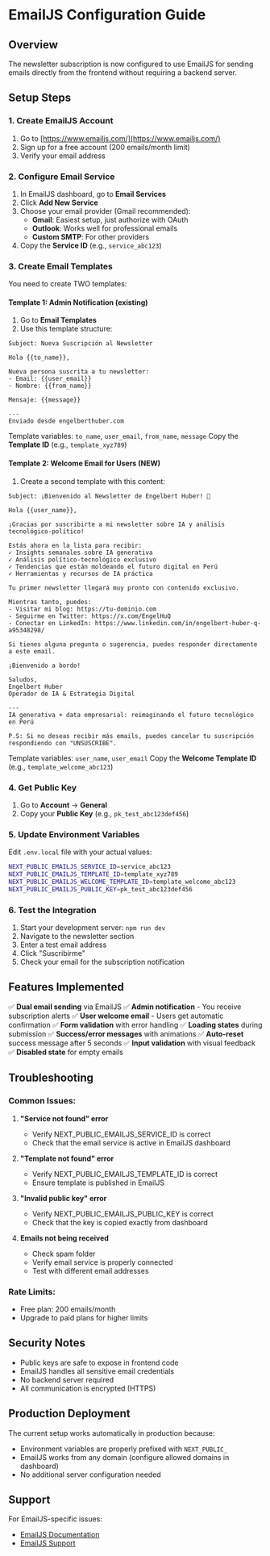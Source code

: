 # EmailJS Configuration Guide

## Overview
The newsletter subscription is now configured to use EmailJS for sending emails directly from the frontend without requiring a backend server.

## Setup Steps

### 1. Create EmailJS Account
1. Go to [https://www.emailjs.com/](https://www.emailjs.com/)
2. Sign up for a free account (200 emails/month limit)
3. Verify your email address

### 2. Configure Email Service
1. In EmailJS dashboard, go to **Email Services**
2. Click **Add New Service**
3. Choose your email provider (Gmail recommended):
   - **Gmail**: Easiest setup, just authorize with OAuth
   - **Outlook**: Works well for professional emails
   - **Custom SMTP**: For other providers
4. Copy the **Service ID** (e.g., `service_abc123`)

### 3. Create Email Templates
You need to create TWO templates:

#### Template 1: Admin Notification (existing)
1. Go to **Email Templates**
2. Use this template structure:

```
Subject: Nueva Suscripción al Newsletter

Hola {{to_name}},

Nueva persona suscrita a tu newsletter:
- Email: {{user_email}}
- Nombre: {{from_name}}

Mensaje: {{message}}

---
Enviado desde engelberthuber.com
```

Template variables: `to_name`, `user_email`, `from_name`, `message`
Copy the **Template ID** (e.g., `template_xyz789`)

#### Template 2: Welcome Email for Users (NEW)
1. Create a second template with this content:

```
Subject: ¡Bienvenido al Newsletter de Engelbert Huber! 🤖

Hola {{user_name}},

¡Gracias por suscribirte a mi newsletter sobre IA y análisis tecnológico-político!

Estás ahora en la lista para recibir:
✓ Insights semanales sobre IA generativa
✓ Análisis político-tecnológico exclusivo  
✓ Tendencias que están moldeando el futuro digital en Perú
✓ Herramientas y recursos de IA práctica

Tu primer newsletter llegará muy pronto con contenido exclusivo.

Mientras tanto, puedes:
- Visitar mi blog: https://tu-dominio.com
- Seguirme en Twitter: https://x.com/EngelHuQ
- Conectar en LinkedIn: https://www.linkedin.com/in/engelbert-huber-q-a95348298/

Si tienes alguna pregunta o sugerencia, puedes responder directamente a este email.

¡Bienvenido a bordo!

Saludos,
Engelbert Huber
Operador de IA & Estrategia Digital

---
IA generativa + data empresarial: reimaginando el futuro tecnológico en Perú

P.S: Si no deseas recibir más emails, puedes cancelar tu suscripción respondiendo con "UNSUSCRIBE".
```

Template variables: `user_name`, `user_email`
Copy the **Welcome Template ID** (e.g., `template_welcome_abc123`)

### 4. Get Public Key
1. Go to **Account** → **General**
2. Copy your **Public Key** (e.g., `pk_test_abc123def456`)

### 5. Update Environment Variables
Edit `.env.local` file with your actual values:

```bash
NEXT_PUBLIC_EMAILJS_SERVICE_ID=service_abc123
NEXT_PUBLIC_EMAILJS_TEMPLATE_ID=template_xyz789
NEXT_PUBLIC_EMAILJS_WELCOME_TEMPLATE_ID=template_welcome_abc123
NEXT_PUBLIC_EMAILJS_PUBLIC_KEY=pk_test_abc123def456
```

### 6. Test the Integration
1. Start your development server: `npm run dev`
2. Navigate to the newsletter section
3. Enter a test email address
4. Click "Suscribirme"
5. Check your email for the subscription notification

## Features Implemented

✅ **Dual email sending** via EmailJS
✅ **Admin notification** - You receive subscription alerts
✅ **User welcome email** - Users get automatic confirmation
✅ **Form validation** with error handling
✅ **Loading states** during submission
✅ **Success/error messages** with animations
✅ **Auto-reset** success message after 5 seconds
✅ **Input validation** with visual feedback
✅ **Disabled state** for empty emails

## Troubleshooting

### Common Issues:

1. **"Service not found" error**
   - Verify NEXT_PUBLIC_EMAILJS_SERVICE_ID is correct
   - Check that the email service is active in EmailJS dashboard

2. **"Template not found" error**
   - Verify NEXT_PUBLIC_EMAILJS_TEMPLATE_ID is correct
   - Ensure template is published in EmailJS

3. **"Invalid public key" error**
   - Verify NEXT_PUBLIC_EMAILJS_PUBLIC_KEY is correct
   - Check that the key is copied exactly from dashboard

4. **Emails not being received**
   - Check spam folder
   - Verify email service is properly connected
   - Test with different email addresses

### Rate Limits:
- Free plan: 200 emails/month
- Upgrade to paid plans for higher limits

## Security Notes

- Public keys are safe to expose in frontend code
- EmailJS handles all sensitive email credentials
- No backend server required
- All communication is encrypted (HTTPS)

## Production Deployment

The current setup works automatically in production because:
- Environment variables are properly prefixed with `NEXT_PUBLIC_`
- EmailJS works from any domain (configure allowed domains in dashboard)
- No additional server configuration needed

## Support

For EmailJS-specific issues:
- [EmailJS Documentation](https://www.emailjs.com/docs/)
- [EmailJS Support](https://www.emailjs.com/docs/support/)